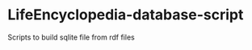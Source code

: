 LifeEncyclopedia-database-script
================================

Scripts to build sqlite file from rdf files
